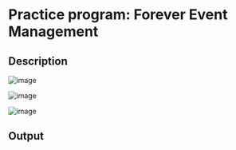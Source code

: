 # Practice program: Forever Event Management

## Description

![image](https://github.com/Tan12d/PWC_Responsive_Web_Designing/assets/100254217/5bf4063c-d696-448e-9f1d-14cf6bab34eb)

![image](https://github.com/Tan12d/PWC_Responsive_Web_Designing/assets/100254217/76912d23-3053-451e-88a6-c867fa155927)

![image](https://github.com/Tan12d/PWC_Responsive_Web_Designing/assets/100254217/55ada9d5-f077-469f-828b-d364eafb651b)

## Output

